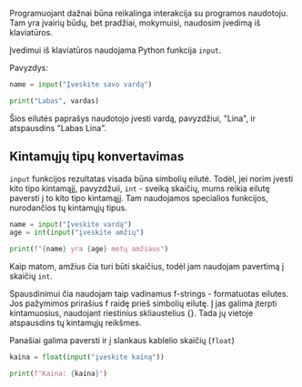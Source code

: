 Programuojant dažnai būna reikalinga interakcija su programos naudotoju. Tam yra įvairių būdų, bet pradžiai, mokymuisi, naudosim įvedimą iš klaviatūros.

Įvedimui iš klaviatūros naudojama Python funkcija `input`.

Pavyzdys:

```python
name = input("Įveskite savo vardą")

print("Labas", vardas)
```

Šios eilutės paprašys naudotojo įvesti vardą, pavyzdžiui, "Lina", ir atspausdins "Labas Lina".

## Kintamųjų tipų konvertavimas


`input` funkcijos rezultatas visada būna simbolių eilutė. Todėl, jei norim įvesti kito tipo kintamąjį, pavyzdžuii, `int` - sveiką skaičių, mums reikia eilutę paversti į to kito tipo kintamąjį. Tam naudojamos specialios funkcijos, nurodančios tų kintamųjų tipus. 

```python
name = input("Įveskite vardą")
age = int(input("įveskite amžių")

print(f"{name} yra {age} metų amžiaus")
```

Kaip matom, amžius čia turi būti skaičius, todėl jam naudojam pavertimą į skaičių `int`. 

Spausdinimui čia naudojam taip vadinamus f-strings - formatuotas eilutes. Jos pažymimos prirašius f raidę prieš simbolių eilutę. Į jas galima įterpti kintamuosius, naudojant riestinius skliaustelius {}. Tada jų vietoje atspausdins tų kintamųjų reikšmes. 


Panašiai galima paversti ir į slankaus kablelio skaičių (`float`)

```python
kaina = float(input("įveskite kainą"))

print(f"Kaina: {kaina}")
```




